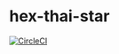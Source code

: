 # hex-thai-star

[![CircleCI](https://circleci.com/gh/hex-arch-training/hex-thai-star/tree/main.svg?style=shield)](https://circleci.com/gh/hex-arch-training/hex-thai-star/tree/main)
